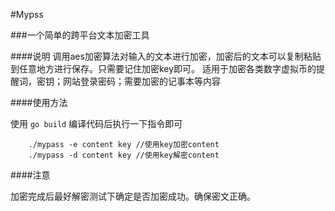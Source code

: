 #Mypss 

###一个简单的跨平台文本加密工具

####说明
    调用aes加密算法对输入的文本进行加密，加密后的文本可以复制粘贴到任意地方进行保存。只需要记住加密key即可。
    适用于加密各类数字虚拟币的提醒词，密钥；网站登录密码；需要加密的记事本等内容
    
####使用方法

使用 ```go build``` 编译代码后执行一下指令即可
```ssh
    ./mypass -e content key //使用key加密content
    ./mypass -d content key //使用key解密content
```

####注意

加密完成后最好解密测试下确定是否加密成功。确保密文正确。

